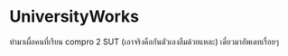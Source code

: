 # UniversityWorks

ทำมาเผื่อคนที่เรียน compro 2 SUT (เอาจริงคือกันตัวเองลืมด้วยแหละ)
เดี๋ยวมาอัพเดทเรื่อยๆ
